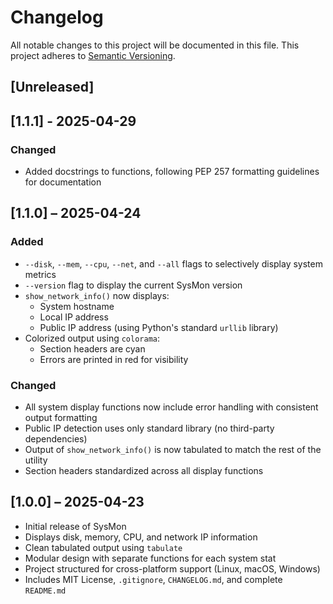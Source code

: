 # Changelog

All notable changes to this project will be documented in this file.
This project adheres to [Semantic Versioning](https://semver.org/).

## [Unreleased]

## [1.1.1] - 2025-04-29
### Changed
- Added docstrings to functions, following PEP 257 formatting guidelines for documentation

## [1.1.0] – 2025-04-24
### Added
- `--disk`, `--mem`, `--cpu`, `--net`, and `--all` flags to selectively display system metrics
- `--version` flag to display the current SysMon version
- `show_network_info()` now displays:
  - System hostname
  - Local IP address
  - Public IP address (using Python's standard `urllib` library)
- Colorized output using `colorama`:
  - Section headers are cyan
  - Errors are printed in red for visibility

### Changed
- All system display functions now include error handling with consistent output formatting
- Public IP detection uses only standard library (no third-party dependencies)
- Output of `show_network_info()` is now tabulated to match the rest of the utility
- Section headers standardized across all display functions

## [1.0.0] – 2025-04-23
- Initial release of SysMon
- Displays disk, memory, CPU, and network IP information
- Clean tabulated output using `tabulate`
- Modular design with separate functions for each system stat
- Project structured for cross-platform support (Linux, macOS, Windows)
- Includes MIT License, `.gitignore`, `CHANGELOG.md`, and complete `README.md`